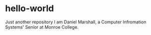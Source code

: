 # hello-world
Just another repository
I am Daniel Marshall, a Computer Infromation Systems' Senior at Monroe College.
